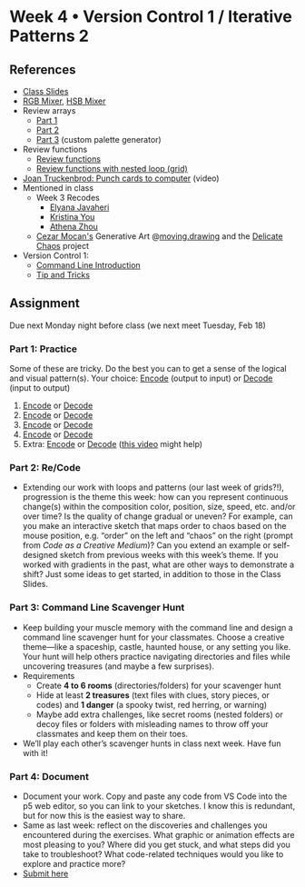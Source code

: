 # Week 4 • Version Control 1 / Iterative Patterns 2

## References

- [Class
  Slides](https://drive.google.com/drive/u/1/folders/1HC5g1BO8moptbtgz-JwVVv9DldnW3Q_U)
- [RGB Mixer](https://editor.p5js.org/enickles/full/uB9PBM-w4), [HSB
  Mixer](https://editor.p5js.org/enickles/full/yHAvJuEuB)
- Review arrays
  - [Part 1](https://editor.p5js.org/enickles/sketches/F6zHXMyZZ)
  - [Part 2](https://editor.p5js.org/enickles/sketches/kRdx-mV6z)
  - [Part 3](https://editor.p5js.org/enickles/sketches/O34L-C776) (custom
    palette generator)
- Review functions
  - [Review functions](https://editor.p5js.org/enickles/sketches/wnOgIFj1f)
  - [Review functions with nested
    loop (grid)](https://editor.p5js.org/enickles/sketches/bTvU9p4pM)
- [Joan Truckenbrod: Punch cards to computer](https://vimeo.com/286992423) (video)
- Mentioned in class
  - Week 3 Recodes
    - [Elyana
    Javaheri](https://editor.p5js.org/enickles/full/xG5pVWW67)
    - [Kristina
    You](https://editor.p5js.org/enickles/full/eoP-IFRTa)
    - [Athena
    Zhou](https://editor.p5js.org/enickles/full/uJHDQVkWx)
  - [Cezar Mocan's](https://www.instagram.com/cezarmocan/) Generative Art
    @[moving.drawing](https://www.instagram.com/p/CViWcLSFNT9/) and the
    [Delicate
    Chaos](https://delicatechaos.cezar.io/p/introducing-delicate-chaos) project
- Version Control 1:
  - [Command Line
  Introduction](https://github.com/ellennickles/code-your-way-s25/blob/main/version-control-guides/commandline.md)
  - [Tip and
    Tricks](https://github.com/ellennickles/code-your-way-s25/blob/main/version-control-guides/tips-and-tricks.md)
  
## Assignment

Due next Monday night before class (we next meet Tuesday, Feb 18)

### Part 1: Practice

Some of these are tricky. Do the best you can to get a sense of the logical and
visual pattern(s). Your choice:
[Encode](https://github.com/ellennickles/code-your-way-s25/blob/main/encode.md)
(output to input) or
[Decode](https://github.com/ellennickles/code-your-way-s25/blob/main/decode.md)
(input to output)

1. [Encode](https://editor.p5js.org/enickles/full/ioXnSfKXD) or
  [Decode](https://github.com/ellennickles/code-your-way-s25/blob/main/week4/decode1.js)
2. [Encode](https://editor.p5js.org/enickles/full/tuRBCkhGQ) or
  [Decode](https://github.com/ellennickles/code-your-way-s25/blob/main/week4/decode2.js)
3. [Encode](https://editor.p5js.org/enickles/full/kZzj9Atg1) or
  [Decode](https://github.com/ellennickles/code-your-way-s25/blob/main/week4/decode3.js)
4. [Encode](https://editor.p5js.org/enickles/full/Y_x3PiIpy) or
  [Decode](https://github.com/ellennickles/code-your-way-s25/blob/main/week4/decode4.js)
5. Extra: [Encode](https://editor.p5js.org/enickles/full/2FIH2NzfY) or
  [Decode](https://github.com/ellennickles/code-your-way-s25/blob/main/week4/decode5.js)
  ([this video](https://thecodingtrain.com/challenges/77-recursion) might help)

### Part 2: Re/Code

- Extending our work with loops and patterns (our last week of grids?!),
  progression is the theme this week: how can you represent continuous change(s)
  within the composition color, position, size, speed, etc. and/or over time? Is
  the quality of change gradual or uneven? For example, can you make an
  interactive sketch that maps order to chaos based on the mouse position, e.g.
  “order” on the left and “chaos” on the right (prompt from _Code as a Creative
  Medium_)? Can you extend an example or self-designed sketch from previous
  weeks with this week’s theme. If you worked with gradients in the past, what
  are other ways to demonstrate a shift? Just some ideas to get started, in
  addition to those in the Class Slides.

### Part 3: Command Line Scavenger Hunt

- Keep building your muscle memory with the command line and design a command
  line scavenger hunt for your classmates. Choose a creative theme—like a spaceship, castle, haunted house, or any setting you
  like. Your hunt will help others practice navigating directories and files
  while uncovering treasures (and maybe a few surprises).
- Requirements
  - Create **4 to 6 rooms** (directories/folders) for your scavenger hunt
  - Hide at least **2 treasures** (text files with clues, story pieces, or
    codes) and **1 danger** (a spooky twist, red herring, or warning)
  - Maybe add extra challenges, like secret rooms (nested folders) or decoy
    files or folders with misleading names to throw off your classmates and keep
    them on their toes.
- We’ll play each other’s scavenger hunts in class next week. Have fun with it!

### Part 4: Document

- Document your work. Copy and paste any code from VS Code into the p5 web
  editor, so you can link to your sketches. I know this is redundant, but for
  now this is the easiest way to share.
- Same as last week: reflect on the discoveries and challenges you encountered
  during the exercises. What graphic or animation effects are most pleasing to
  you? Where did you get stuck, and what steps did you take to troubleshoot?
  What code-related techniques would you like to explore and practice more?
- [Submit here](https://forms.gle/CJZMpMpTeDxpvWv18)
